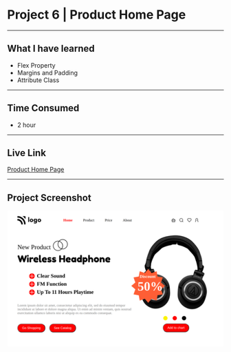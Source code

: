 # Project 6 | Product Home Page
---

## What I have learned 

- Flex Property
- Margins and Padding
- Attribute Class
---
## Time Consumed

- 2 hour

---
## Live Link
[Product Home Page](https://project-6-by-yash.netlify.app/)

---

## Project Screenshot
![Project-7](/assignment-7.png)